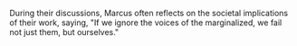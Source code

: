 During their discussions, Marcus often reflects on the societal implications of their work, saying, "If we ignore the voices of the marginalized, we fail not just them, but ourselves." 
